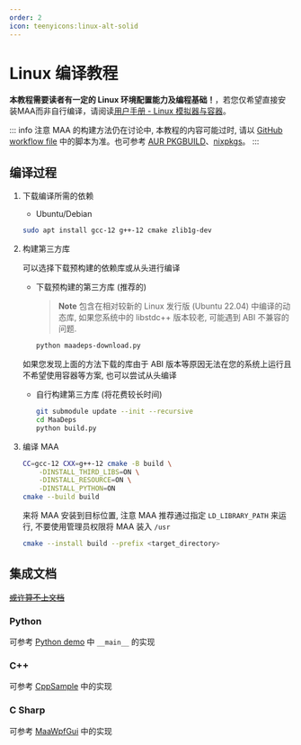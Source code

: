 ```yaml
---
order: 2
icon: teenyicons:linux-alt-solid
---
```


# Linux 编译教程

**本教程需要读者有一定的 Linux 环境配置能力及编程基础！**，若您仅希望直接安装MAA而非自行编译，请阅读[用户手册 - Linux 模拟器与容器](../manual/device/linux.md)。

::: info 注意
MAA 的构建方法仍在讨论中, 本教程的内容可能过时, 请以 [GitHub workflow file](https://github.com/MaaAssistantArknights/MaaAssistantArknights/blob/master/.github/workflows/ci.yaml#L134) 中的脚本为准。也可参考 [AUR PKGBUILD](https://aur.archlinux.org/cgit/aur.git/tree/PKGBUILD?h=maa-assistant-arknights)、[nixpkgs](https://github.com/NixOS/nixpkgs/blob/nixos-unstable/pkgs/by-name/ma/maa-assistant-arknights/package.nix)。
:::

## 编译过程

1. 下载编译所需的依赖

    - Ubuntu/Debian

    ```bash
    sudo apt install gcc-12 g++-12 cmake zlib1g-dev
    ```

2. 构建第三方库

    可以选择下载预构建的依赖库或从头进行编译

    - 下载预构建的第三方库 (推荐的)

        > **Note**
        > 包含在相对较新的 Linux 发行版 (Ubuntu 22.04) 中编译的动态库, 如果您系统中的 libstdc++ 版本较老, 可能遇到 ABI 不兼容的问题.

        ```bash
        python maadeps-download.py
        ```

    如果您发现上面的方法下载的库由于 ABI 版本等原因无法在您的系统上运行且不希望使用容器等方案, 也可以尝试从头编译

    - 自行构建第三方库 (将花费较长时间)

        ```bash
        git submodule update --init --recursive
        cd MaaDeps
        python build.py
        ```

3. 编译 MAA

    ```bash
    CC=gcc-12 CXX=g++-12 cmake -B build \
        -DINSTALL_THIRD_LIBS=ON \
        -DINSTALL_RESOURCE=ON \
        -DINSTALL_PYTHON=ON
    cmake --build build
    ```

    来将 MAA 安装到目标位置, 注意 MAA 推荐通过指定 `LD_LIBRARY_PATH` 来运行, 不要使用管理员权限将 MAA 装入 `/usr`

    ```bash
    cmake --install build --prefix <target_directory>
    ```

## 集成文档

[~~或许算不上文档~~](../protocol/integration.md)

### Python

可参考 [Python demo](https://github.com/MaaAssistantArknights/MaaAssistantArknights/blob/master/src/Python/sample.py) 中 `__main__` 的实现

### C++

可参考 [CppSample](https://github.com/MaaAssistantArknights/MaaAssistantArknights/blob/master/src/Cpp/main.cpp) 中的实现

### C Sharp

<!-- Do not use C#, MD003/heading-style: Heading style [Expected: atx; Actual: atx_closed] -->

可参考 [MaaWpfGui](https://github.com/MaaAssistantArknights/MaaAssistantArknights/blob/master/src/MaaWpfGui/Main/AsstProxy.cs) 中的实现
